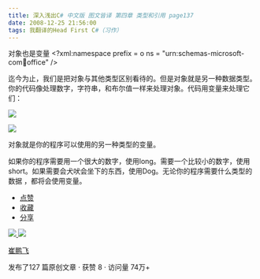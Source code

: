 ```yaml
---
title: 深入浅出C# 中文版 图文皆译 第四章 类型和引用 page137
date: 2008-12-25 21:56:00
tags: 我翻译的Head First C#（习作）
---
```

对象也是变量  <?xml:namespace prefix = o ns = "urn:schemas-microsoft-
com:office:office" />

迄今为止，我们是把对象与其他类型区别看待的。但是对象就是另一种数据类型。你的代码像处理数字，字符串，和布尔值一样来处理对象。代码用变量来处理它们：

![](https://p-blog.csdn.net/images/p_blog_csdn_net/cuipengfei1/EntryImages/20081225/%E6%88%AA%E5%9B%BE00633658389729662500.jpg)

![](https://p-blog.csdn.net/images/p_blog_csdn_net/cuipengfei1/EntryImages/20081225/%E6%88%AA%E5%9B%BE01633658389730600000.jpg)

对象就是你的程序可以使用的另一种类型的变量。

如果你的程序需要用一个很大的数字，使用long。需要一个比较小的数字，使用short。如果需要会犬吠会坐下的东西，使用Dog。无论你的程序需要什么类型的数据
，都将会使用变量。

  * [ 点赞  ](javascript:;)
  * [ 收藏  ](javascript:;)
  * [ 分享 ](javascript:;)

[ ![](https://profile.csdnimg.cn/5/2/5/3_cuipengfei1)
![](https://g.csdnimg.cn/static/user-reg-year/1x/11.png)
](https://blog.csdn.net/cuipengfei1)

[ 崔鹏飞 ](https://blog.csdn.net/cuipengfei1)

发布了127 篇原创文章  ·  获赞 8  ·  访问量 74万+


